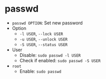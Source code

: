 # passwd

- `passwd OPTION`: Set new password
- Option
    - `-l USER`, `--lock USER`
    - `-u USER`, `--unlock USER`
    - `-S USER`, `--status USER`
- User
    - Disable: `sudo passwd -l USER`
    - Check if enabled: `sudo passwd -S USER`
- `root`
    - Enable: `sudo passwd`
